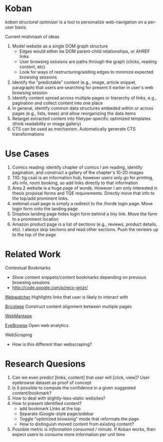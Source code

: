 Koban
=====

*koban structural optimizer* is a tool to personalize web-navigation on a
per-user basis.


Current mishmash of ideas

1. Model website as a single DOM graph structure
    * Edges would either be DOM parent-child relationships, or AHREF links
    * User browsing sessions are paths through the graph (clicks, reading content, etc)
    * Look for ways of restructuring/adding edges to minimize expected browsing sessions
1. Identify the "predictable" content (e.g., image, article snippet, paragraph) that users are searching for
   present it earlier in user's web browsing session
1. Identify content spread across multiple pages or hierarchy of links, e.g., pagination and collect content into one place
1. In general, identify common data structures embeded within or across pages (e.g., lists, trees) and allow reorganizing the data items
1. Retarget extracted content into filetype-specific optimized templates (think readability or image gallery)
1. CTS can be used as mechanism.  Automatically generate CTS transformations


Use Cases
=========

1. Comics reading: identify chapter of comics I am reading, identify pagination, and construct a gallery of the chapter's 10-20 images
1. TIG: tig.csail is an information hub, however users only go for printing, afs info, room booking, so add links directly to that information
1. Area 2 website is a huge page of words.  However I am only interested in thesis proposal forms and TQE requirements.  Directly move that info to the top/add prominent links.
1. webmail.csail page is simply a redirect to the /horde login page.  Move login form onto the landing page
1. Dropbox landing page hides login form behind a tiny link.  Move the form to a prominent location
1. Amazon product page is a list of sections (e.g., reviews, product details, etc). I always skip sections and read other sections.  Push the reviews up to the top of the page


Related Work
========

Contextual Bookmarks

* Show content snippets/content bookmarks depending on previous browsing sessions
* http://code.google.com/p/reco-gnizr/

[Webwatcher](http://www.cs.cmu.edu/~webwatcher/)
Highlights links that user is likely to interact with


[Bricolage](http://hci.stanford.edu/research/bricolage/)
Construct content alignment between multiple pages

[WebMantage](http://research.microsoft.com/en-us/um/people/horvitz/montage.htm)

[EyeBrowse](http://eyebrowse.csail.mit.edu/)
Open web analytics

WebScraping

* How is this different than webscraping?



Research Quesions
=====

1. Can we even predict [links, content] that user will [click, view]?  User eyebrowse dataset as proof of concept
1. Is it possible to compute the confidence in a given suggested content/bookmark?
1. How to deal with slightly-less-static websites?
1. How to present identified content?
    * add bookmark Links at the top
    * Separate iGoogle-style page/sidebar
    * Toggle "optimized browsing" mode that reformats the page
    * How to distinguish moved content from existing content?
1. Possible metric is *information consumed / minute*.  If Koban works, then expect
   users to consume more information per unit time
